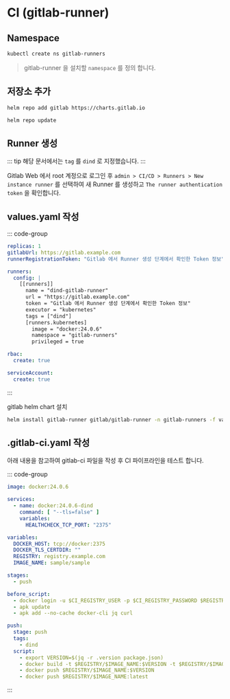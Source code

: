 # CI (gitlab-runner)

## Namespace
``` bash
kubectl create ns gitlab-runners
```
> gitlab-runner 을 설치할 `namespace` 를 정의 합니다.

## 저장소 추가
``` bash
helm repo add gitlab https://charts.gitlab.io
```

``` bash
helm repo update
```

## Runner 생성
::: tip
해당 문서에서는 `tag` 를 `dind` 로 지정했습니다.
:::

Gitlab Web 에서 root 계정으로 로그인 후 `admin > CI/CD > Runners > New instance runner` 를 선택하여 새 Runner 를 생성하고 `The runner authentication token` 을 확인합니다.

## values.yaml 작성
::: code-group
``` yaml [values.yaml]
replicas: 1
gitlabUrl: https://gitlab.example.com
runnerRegistrationToken: "Gitlab 에서 Runner 생성 단계에서 확인한 Token 정보"

runners:
  config: |
    [[runners]]
      name = "dind-gitlab-runner"
      url = "https://gitlab.example.com"
      token = "Gitlab 에서 Runner 생성 단계에서 확인한 Token 정보"
      executor = "kubernetes"
      tags = ["dind"]
      [runners.kubernetes]
        image = "docker:24.0.6"
        namespace = "gitlab-runners"
        privileged = true

rbac:
  create: true

serviceAccount:
  create: true
```
:::

gitlab helm chart 설치
``` bash
helm install gitlab-runner gitlab/gitlab-runner -n gitlab-runners -f values.yaml 
```

## .gitlab-ci.yaml 작성

아래 내용을 참고하여 gitlab-ci 파일을 작성 후 CI 파이프라인을 테스트 합니다.

::: code-group
``` yaml [.gitlab-ci.yaml]
image: docker:24.0.6

services:
  - name: docker:24.0.6-dind
    command: [ "--tls=false" ]
    variables:
      HEALTHCHECK_TCP_PORT: "2375"

variables:
  DOCKER_HOST: tcp://docker:2375 
  DOCKER_TLS_CERTDIR: ""
  REGISTRY: registry.example.com
  IMAGE_NAME: sample/sample

stages:
  - push

before_script:
  - docker login -u $CI_REGISTRY_USER -p $CI_REGISTRY_PASSWORD $REGISTRY
  - apk update
  - apk add --no-cache docker-cli jq curl

push:
  stage: push
  tags: 
    - dind
  script:
    - export VERSION=$(jq -r .version package.json)
    - docker build -t $REGISTRY/$IMAGE_NAME:$VERSION -t $REGISTRY/$IMAGE_NAME:latest .
    - docker push $REGISTRY/$IMAGE_NAME:$VERSION
    - docker push $REGISTRY/$IMAGE_NAME:latest
```
:::
